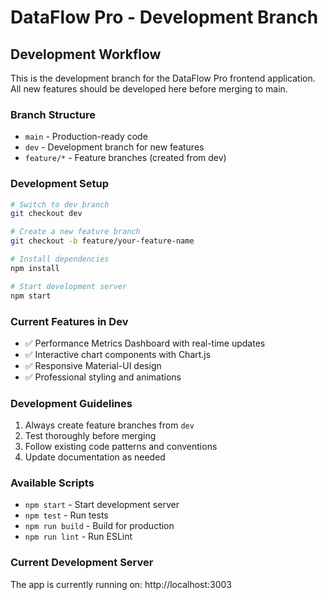 # DataFlow Pro - Development Branch

## Development Workflow

This is the development branch for the DataFlow Pro frontend application. All new features should be developed here before merging to main.

### Branch Structure
- `main` - Production-ready code
- `dev` - Development branch for new features
- `feature/*` - Feature branches (created from dev)

### Development Setup

```bash
# Switch to dev branch
git checkout dev

# Create a new feature branch
git checkout -b feature/your-feature-name

# Install dependencies
npm install

# Start development server
npm start
```

### Current Features in Dev
- ✅ Performance Metrics Dashboard with real-time updates
- ✅ Interactive chart components with Chart.js
- ✅ Responsive Material-UI design
- ✅ Professional styling and animations

### Development Guidelines
1. Always create feature branches from `dev`
2. Test thoroughly before merging
3. Follow existing code patterns and conventions
4. Update documentation as needed

### Available Scripts
- `npm start` - Start development server
- `npm test` - Run tests
- `npm run build` - Build for production
- `npm run lint` - Run ESLint

### Current Development Server
The app is currently running on: http://localhost:3003